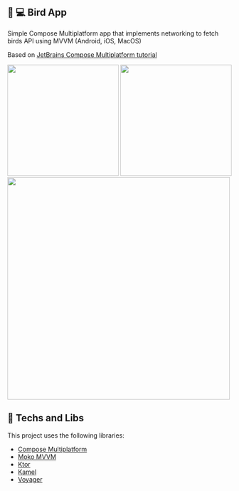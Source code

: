  
## 📱 💻 Bird App
Simple Compose Multiplatform app that implements networking to fetch birds API using MVVM (Android, iOS, MacOS)

Based on [JetBrains Compose Multiplatform tutorial](https://youtu.be/IGuVIRZzVTk)


<p float="left">
<img src="https://github.com/Italord0/birds-app/assets/32901063/1e4be35d-6ec2-443a-aea0-2d8b3f51d610" width="250">
<img src="https://github.com/Italord0/birds-app/assets/32901063/dc283e80-09c3-4efb-9bf1-c820cf54da5b" width="250">
<img src="https://github.com/Italord0/birds-app/assets/32901063/27da770b-4f5d-47af-bb3a-c0446533dc91" width="500">
</p>

## :rocket: Techs and Libs
This project uses the following libraries:
- [Compose Multiplatform](https://www.jetbrains.com/lp/compose-multiplatform/)
- [Moko MVVM](https://github.com/icerockdev/moko-mvvm)
- [Ktor](https://ktor.io/)
- [Kamel](https://github.com/Kamel-Media/Kamel)
- [Voyager](https://voyager.adriel.cafe/)
